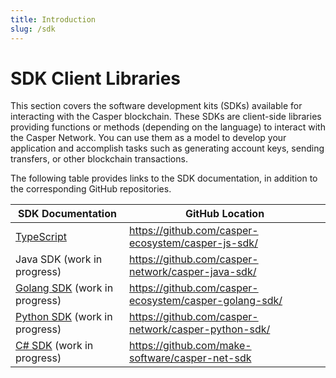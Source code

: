 ```yaml
---
title: Introduction
slug: /sdk
---
```


# SDK Client Libraries

This section covers the software development kits (SDKs) available for interacting with the Casper blockchain. These SDKs are client-side libraries providing functions or methods (depending on the language) to interact with the Casper Network. You can use them as a model to develop your application and accomplish tasks such as generating account keys, sending transfers, or other blockchain transactions.

The following table provides links to the SDK documentation, in addition to the corresponding GitHub repositories.

| SDK Documentation             | GitHub Location                                        |
| ----------------------------- | ------------------------------------------------------ |
| [TypeScript](./script-sdk.md) | https://github.com/casper-ecosystem/casper-js-sdk/     |
| Java SDK (work in progress)   | https://github.com/casper-network/casper-java-sdk/     |
| [Golang SDK](/docs/dapp-dev-guide/sdk/go-sdk) (work in progress) | https://github.com/casper-ecosystem/casper-golang-sdk/ |
| [Python SDK](/docs/dapp-dev-guide/sdk/python-sdk) (work in progress) | https://github.com/casper-network/casper-python-sdk/   |
| [C# SDK](/docs/dapp-dev-guide/sdk/csharp-sdk) (work in progress) | https://github.com/make-software/casper-net-sdk |
